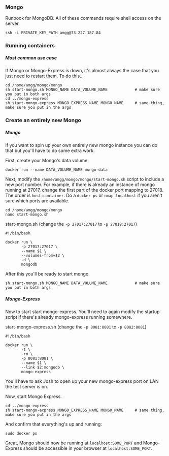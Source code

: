 ### Mongo
Runbook for MongoDB. All of these commands require shell access on the server.

```shell
ssh -i PRIVATE_KEY_PATH amgg@73.227.187.84
```

### Running containers
##### Most common use case
If Mongo or Mongo-Express is down, it's almost always the case that you just need to restart them. To do this...

```shell
cd /home/amgg/mongo/mongo
sh start-mongo.sh MONGO_NAME DATA_VOLUME_NAME            # make sure you put in both args
cd ../mongo-express
sh start-mongo-express MONGO_EXPRESS_NAME MONGO_NAME     # same thing, make sure you put in the args
```

### Create an entirely new Mongo
##### Mongo
If you want to spin up your own entirely new mongo instance you can do that but you'll have to do some extra work.

First, create your Mongo's data volume.
```shell
docker run --name DATA_VOLUME_NAME mongo-data
```
Next, modify the `/home/amgg/mongo/mongo/start-mongo.sh` script to include a new port number.
For example, if there is already an instance of mongo running at 27017, change the first part of the docker port mapping to 27018. The order is `host:container`. Do a `docker ps` or `nmap localhost` if you aren't sure which ports are available.

```shell
cd /home/amgg/mongo/mongo
nano start-mongo.sh
```

start-mongo.sh (change the `-p 27017:27017` to `-p 27018:27017`)
```shell
#!/bin/bash

docker run \
       -p 27017:27017 \
       --name $1 \
       --volumes-from=$2 \
       -d \
       mongodb
```

After this you'll be ready to start mongo.
```shell
sh start-mongo.sh MONGO_NAME DATA_VOLUME_NAME            # make sure you put in both args
```

##### Mongo-Express
Now to start start mongo-express. You'll need to again modify the startup script if there's already mongo-express running somewhere.

start-mongo-express.sh (change the `-p 8081:8081` to `-p 8082:8081`)
```shell
#!/bin/bash

docker run \
       -t \
       -rm \
       -p 8081:8081 \
       --name $1 \
       --link $2:mongodb \
       mongo-express
```

You'll have to ask Josh to open up your new mongo-express port on LAN the test server is on.

Now, start Mongo Express.
```shell
cd ../mongo-express
sh start-mongo-express MONGO_EXPRESS_NAME MONGO_NAME     # same thing, make sure you put in the args
```

And confirm that everything's up and running:
```shell
sudo docker ps
```

Great, Mongo should now be running at `localhost:SOME_PORT` and Mongo-Express should be accessible in your browser at `localhost:SOME_PORT`.
